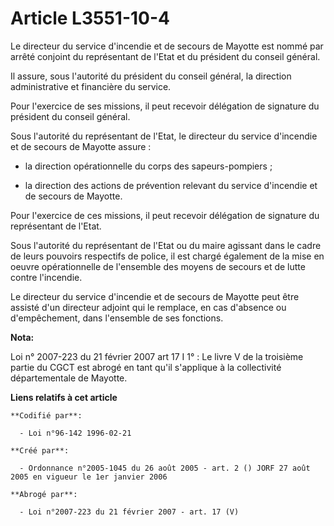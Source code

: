 # Article L3551-10-4

Le directeur du service d'incendie et de secours de Mayotte est nommé par arrêté conjoint du représentant de l'Etat et du
président du conseil général.

Il assure, sous l'autorité du président du conseil général, la direction administrative et financière du service.

Pour l'exercice de ses missions, il peut recevoir délégation de signature du président du conseil général.

Sous l'autorité du représentant de l'Etat, le directeur du service d'incendie et de secours de Mayotte assure :

- la direction opérationnelle du corps des sapeurs-pompiers ;

- la direction des actions de prévention relevant du service d'incendie et de secours de Mayotte.

Pour l'exercice de ces missions, il peut recevoir délégation de signature du représentant de l'Etat.

Sous l'autorité du représentant de l'Etat ou du maire agissant dans le cadre de leurs pouvoirs respectifs de police, il est
chargé également de la mise en oeuvre opérationnelle de l'ensemble des moyens de secours et de lutte contre l'incendie.

Le directeur du service d'incendie et de secours de Mayotte peut être assisté d'un directeur adjoint qui le remplace, en cas
d'absence ou d'empêchement, dans l'ensemble de ses fonctions.

**Nota:**

Loi n° 2007-223 du 21 février 2007 art 17 I 1° : Le livre V de la troisième partie du CGCT est abrogé en tant qu'il
s'applique à la collectivité départementale de Mayotte.

**Liens relatifs à cet article**

	**Codifié par**:

	  - Loi n°96-142 1996-02-21

	**Créé par**:

	  - Ordonnance n°2005-1045 du 26 août 2005 - art. 2 () JORF 27 août 2005 en vigueur le 1er janvier 2006

	**Abrogé par**:

	  - Loi n°2007-223 du 21 février 2007 - art. 17 (V)
